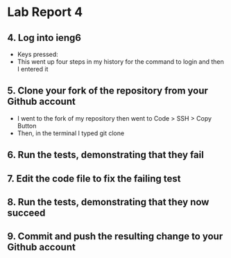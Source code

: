 # Lab Report 4

## 4. Log into ieng6

* Keys pressed: <up><up><up><up><enter>
* This went up four steps in my history for the command to login and then I entered it

## 5. Clone your fork of the repository from your Github account

* I went to the fork of my repository then went to Code > SSH > Copy Button
* Then, in the terminal I typed git clone <Ctrl-V><Enter>
  
## 6. Run the tests, demonstrating that they fail
  

## 7. Edit the code file to fix the failing test

## 8. Run the tests, demonstrating that they now succeed

## 9. Commit and push the resulting change to your Github account
